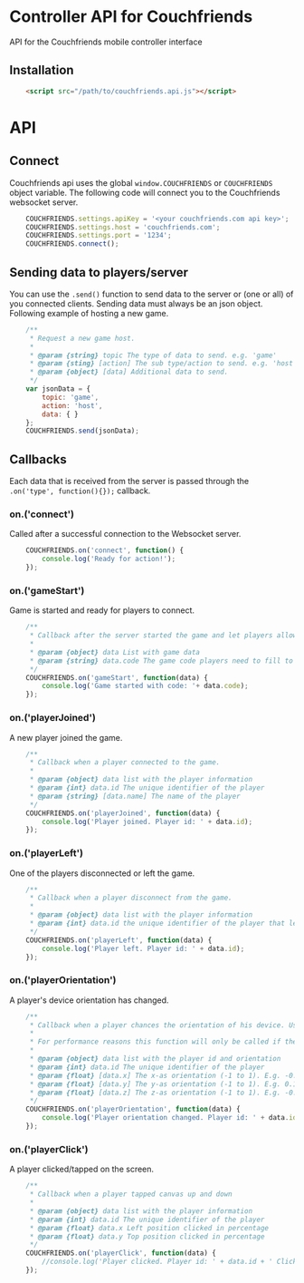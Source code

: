 # Controller API for Couchfriends
API for the Couchfriends mobile controller interface

## Installation

```html
    <script src="/path/to/couchfriends.api.js"></script>
```

# API

## Connect 

Couchfriends api uses the global `window.COUCHFRIENDS` or `COUCHFRIENDS` object variable. The following code will
connect you to the Couchfriends websocket server.

```javascript
    COUCHFRIENDS.settings.apiKey = '<your couchfriends.com api key>';
    COUCHFRIENDS.settings.host = 'couchfriends.com';
    COUCHFRIENDS.settings.port = '1234';
    COUCHFRIENDS.connect();
```

## Sending data to players/server

You can use the `.send()` function to send data to the server or (one or all) of you connected clients.
Sending data must always be an json object. Following example of hosting a new game.

```javascript
    /**
     * Request a new game host.
     *
     * @param {string} topic The type of data to send. e.g. 'game'
     * @param {sting} [action] The sub type/action to send. e.g. 'host'
     * @param {object} [data] Additional data to send.
     */
    var jsonData = {
        topic: 'game',
        action: 'host',
        data: { }
    };
    COUCHFRIENDS.send(jsonData);
```

## Callbacks

Each data that is received from the server is passed through the `.on('type', function(){});` callback.
 
### on.('connect')

Called after a successful connection to the Websocket server.

```javascript
    COUCHFRIENDS.on('connect', function() {
        console.log('Ready for action!');
    });
```

### on.('gameStart')
Game is started and ready for players to connect.

```javascript
    /**
     * Callback after the server started the game and let players allow to join.
     *
     * @param {object} data List with game data
     * @param {string} data.code The game code players need to fill to join this game
     */
    COUCHFRIENDS.on('gameStart', function(data) {
        console.log('Game started with code: '+ data.code);
    });
```

### on.('playerJoined')
A new player joined the game.

```javascript
    /**
     * Callback when a player connected to the game.
     *
     * @param {object} data list with the player information
     * @param {int} data.id The unique identifier of the player
     * @param {string} [data.name] The name of the player
     */
    COUCHFRIENDS.on('playerJoined', function(data) {
        console.log('Player joined. Player id: ' + data.id);
    });
```

### on.('playerLeft')
One of the players disconnected or left the game.

```javascript
    /**
     * Callback when a player disconnect from the game.
     *
     * @param {object} data list with the player information
     * @param {int} data.id the unique identifier of the player that left
     */
    COUCHFRIENDS.on('playerLeft', function(data) {
        console.log('Player left. Player id: ' + data.id);
    });
```

### on.('playerOrientation')
A player's device orientation has changed.

```javascript
    /**
     * Callback when a player chances the orientation of his device. Useful for movement tracking.
     *
     * For performance reasons this function will only be called if the orientation has changed since the previous frame.
     *
     * @param {object} data list with the player id and orientation
     * @param {int} data.id The unique identifier of the player
     * @param {float} [data.x] The x-as orientation (-1 to 1). E.g. -0.871
     * @param {float} [data.y] The y-as orientation (-1 to 1). E.g. 0.12
     * @param {float} [data.z] The z-as orientation (-1 to 1). E.g. -0.301
     */
    COUCHFRIENDS.on('playerOrientation', function(data) {
        console.log('Player orientation changed. Player id: ' + data.id + ' Orientation: ' + data.x + ', ' + data.y + ', ' + data.z);
    });
```

### on.('playerClick')
A player clicked/tapped on the screen.

```javascript
    /**
     * Callback when a player tapped canvas up and down
     *
     * @param {object} data list with the player information
     * @param {int} data.id The unique identifier of the player
     * @param {float} data.x Left position clicked in percentage
     * @param {float} data.y Top position clicked in percentage
     */
    COUCHFRIENDS.on('playerClick', function(data) {
        //console.log('Player clicked. Player id: ' + data.id + ' Click position: ' + data.x + ', ' + data.y);
    });
```